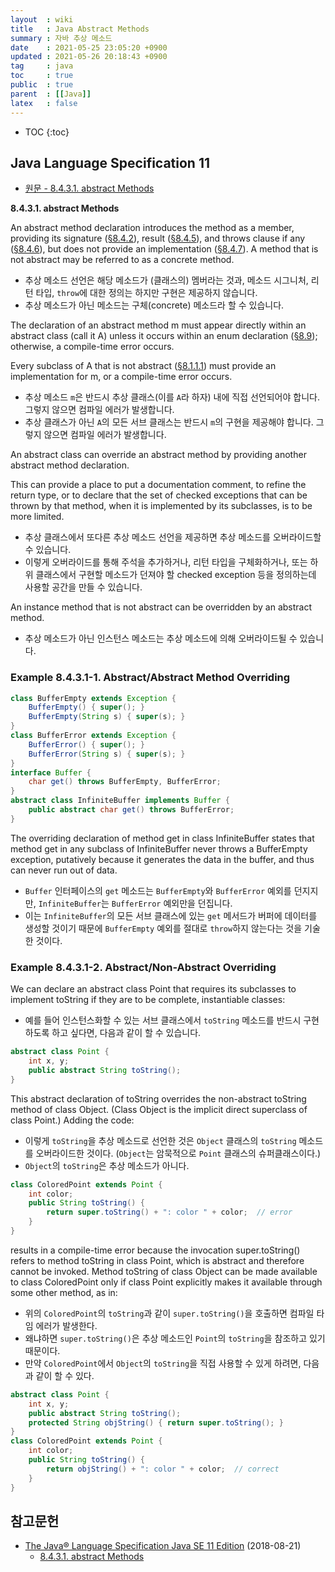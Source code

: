 ```yaml
---
layout  : wiki
title   : Java Abstract Methods
summary : 자바 추상 메소드
date    : 2021-05-25 23:05:20 +0900
updated : 2021-05-26 20:18:43 +0900
tag     : java
toc     : true
public  : true
parent  : [[Java]]
latex   : false
---
```

* TOC
{:toc}

## Java Language Specification 11

- [원문 - 8.4.3.1. abstract Methods]( https://docs.oracle.com/javase/specs/jls/se11/html/jls-8.html#jls-8.4.3.1 )

>
**8.4.3.1. abstract Methods**
>
An abstract method declaration introduces the method as a member, providing its signature ([§8.4.2][8-4-2]), result ([§8.4.5][8-4-5]), and throws clause if any ([§8.4.6][8-4-6]), but does not provide an implementation ([§8.4.7][8-4-7]). A method that is not abstract may be referred to as a concrete method.

- 추상 메소드 선언은 해당 메소드가 (클래스의) 멤버라는 것과, 메소드 시그니처, 리턴 타입, `throw`에 대한 정의는 하지만 구현은 제공하지 않습니다.
- 추상 메소드가 아닌 메소드는 구체(concrete) 메소드라 할 수 있습니다.

>
The declaration of an abstract method m must appear directly within an abstract class (call it A) unless it occurs within an enum declaration ([§8.9][8-9]); otherwise, a compile-time error occurs.
>
Every subclass of A that is not abstract ([§8.1.1.1][8-1-1-1]) must provide an implementation for m, or a compile-time error occurs.

- 추상 메소드 `m`은 반드시 추상 클래스(이를 `A`라 하자) 내에 직접 선언되어야 합니다. 그렇지 않으면 컴파일 에러가 발생합니다.
- 추상 클래스가 아닌 `A`의 모든 서브 클래스는 반드시 `m`의 구현을 제공해야 합니다. 그렇지 않으면 컴파일 에러가 발생합니다.

>
An abstract class can override an abstract method by providing another abstract method declaration.
>
This can provide a place to put a documentation comment, to refine the return type, or to declare that the set of checked exceptions that can be thrown by that method, when it is implemented by its subclasses, is to be more limited.

- 추상 클래스에서 또다른 추상 메소드 선언을 제공하면 추상 메소드를 오버라이드할 수 있습니다.
- 이렇게 오버라이드를 통해 주석을 추가하거나, 리턴 타입을 구체화하거나, 또는 하위 클래스에서 구현할 메소드가 던져야 할 checked exception 등을 정의하는데 사용할 공간을 만들 수 있습니다.

>
An instance method that is not abstract can be overridden by an abstract method.

- 추상 메소드가 아닌 인스턴스 메소드는 추상 메소드에 의해 오버라이드될 수 있습니다.

### Example 8.4.3.1-1. Abstract/Abstract Method Overriding

>
```java
class BufferEmpty extends Exception {
    BufferEmpty() { super(); }
    BufferEmpty(String s) { super(s); }
}
class BufferError extends Exception {
    BufferError() { super(); }
    BufferError(String s) { super(s); }
}
interface Buffer {
    char get() throws BufferEmpty, BufferError;
}
abstract class InfiniteBuffer implements Buffer {
    public abstract char get() throws BufferError;
}
```
>
The overriding declaration of method get in class InfiniteBuffer states that method get in any subclass of InfiniteBuffer never throws a BufferEmpty exception, putatively because it generates the data in the buffer, and thus can never run out of data.

- `Buffer` 인터페이스의 `get` 메소드는 `BufferEmpty`와 `BufferError` 예외를 던지지만, `InfiniteBuffer`는 `BufferError` 예외만을 던집니다.
- 이는 `InfiniteBuffer`의 모든 서브 클래스에 있는 `get` 메서드가 버퍼에 데이터를 생성할 것이기 때문에 `BufferEmpty` 예외를 절대로 `throw`하지 않는다는 것을 기술한 것이다.

### Example 8.4.3.1-2. Abstract/Non-Abstract Overriding

>
We can declare an abstract class Point that requires its subclasses to implement toString if they are to be complete, instantiable classes:

- 예를 들어 인스턴스화할 수 있는 서브 클래스에서 `toString` 메소드를 반드시 구현하도록 하고 싶다면, 다음과 같이 할 수 있습니다.

>
```java
abstract class Point {
    int x, y;
    public abstract String toString();
}
```

>
This abstract declaration of toString overrides the non-abstract toString method of class Object. (Class Object is the implicit direct superclass of class Point.) Adding the code:

- 이렇게 `toString`을 추상 메소드로 선언한 것은 `Object` 클래스의 `toString` 메소드를 오버라이드한 것이다. (`Object`는 암묵적으로 `Point` 클래스의 슈퍼클래스이다.)
- `Object`의 `toString`은 추상 메소드가 아니다.

>
```java
class ColoredPoint extends Point {
    int color;
    public String toString() {
        return super.toString() + ": color " + color;  // error
    }
}
```
>
results in a compile-time error because the invocation super.toString() refers to method toString in class Point, which is abstract and therefore cannot be invoked. Method toString of class Object can be made available to class ColoredPoint only if class Point explicitly makes it available through some other method, as in:

- 위의 `ColoredPoint`의 `toString`과 같이 `super.toString()`을 호출하면 컴파일 타임 에러가 발생한다.
- 왜냐하면 `super.toString()`은 추상 메소드인 `Point`의 `toString`을 참조하고 있기 때문이다.
- 만약 `ColoredPoint`에서 `Object`의 `toString`을 직접 사용할 수 있게 하려면, 다음과 같이 할 수 있다.

>
```java
abstract class Point {
    int x, y;
    public abstract String toString();
    protected String objString() { return super.toString(); }
}
class ColoredPoint extends Point {
    int color;
    public String toString() {
        return objString() + ": color " + color;  // correct
    }
}
```

## 참고문헌

- [The Java® Language Specification Java SE 11 Edition](https://docs.oracle.com/javase/specs/jls/se11/html/index.html ) (2018-08-21)
    - [8.4.3.1. abstract Methods]( https://docs.oracle.com/javase/specs/jls/se11/html/jls-8.html#jls-8.4.3.1 )

[8-4-2]: https://docs.oracle.com/javase/specs/jls/se11/html/jls-8.html#jls-8.4.2
[8-4-5]: https://docs.oracle.com/javase/specs/jls/se11/html/jls-8.html#jls-8.4.5
[8-4-6]: https://docs.oracle.com/javase/specs/jls/se11/html/jls-8.html#jls-8.4.6
[8-4-7]: https://docs.oracle.com/javase/specs/jls/se11/html/jls-8.html#jls-8.4.7
[8-9]: https://docs.oracle.com/javase/specs/jls/se11/html/jls-8.html#jls-8.9
[8-1-1-1]: https://docs.oracle.com/javase/specs/jls/se11/html/jls-8.html#jls-8.1.1.1

